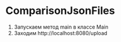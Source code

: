# ComparisonJsonFiles

1) Запускаем метод main в классе Main 
2) Заходим http://localhost:8080/upload
